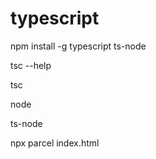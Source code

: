 # typescript

<!-- To install typescript in your machine -->
npm install -g typescript ts-node

<!-- check installation -->
tsc --help

<!-- to compile the .ts file -->
tsc <filename>

<!-- to run the compiled ts file -->
node <filename>

<!-- to directly execute the .ts file ( compiltation + execution) -->
ts-node <filename>

<!-- to run this project -->
npx parcel index.html